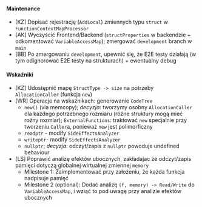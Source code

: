 #### Maintenance

- [KZ] Dopisać rejestrację (`AddLocal`) zmiennych typu `struct` w `FunctionContextMapProcessor`
- [AK] Wyczyścić Frontend/Backend (`structProperties` w backendzie + odkomentować `VariableAccessMap`); zmergować `development` branch w `main`
- [BB] Po zmergowaniu `development`, upewnić się, że E2E testy działają (w tym odignorować E2E testy na strukturach) + ewentualny debug

#### Wskaźniki

- [KZ] Udostępnić mapę `StructType -> size` na potrzeby `AllocationCaller` (funkcja `new`)
- [WR] Operacje na wskaźnikach: generowanie `CodeTree`
  - `new()` (via memcopy); *decyzja*: tworzymy osobny `AllocationCaller` dla każdego potrzebnego rozmiaru (róźne struktury mogą mieć roźny rozmiar); `ExternalFunctions`: traktować `new` specjalnie przy tworzeniu `Caller`a, ponieważ `new` jest polimorficzny
  - `readptr` - modify `SideEffectsAnalyzer`
  - `writeptr`- modify `SideEffectsAnalyzer`
  - `nullptr`; *decyzja*: odczyt/zapis z `nullptr` powoduje undefined behaviour
- [LS] Poprawić analizę efektów ubocznych, zakładajac że odczyt/zapis pamięci dotyczą globalnej wirtualnej zmiennej `memory`
  - Milestone 1: Zaimplementować przy założeniu, że każda funkcja nadpisuje pamięć
  - Milestone 2 (optional): Dodać analizę `(f, memory) -> Read/Write` do `VariableAccessMap`, i wziąć to pod uwagę przy analizie efektów ubocznych
